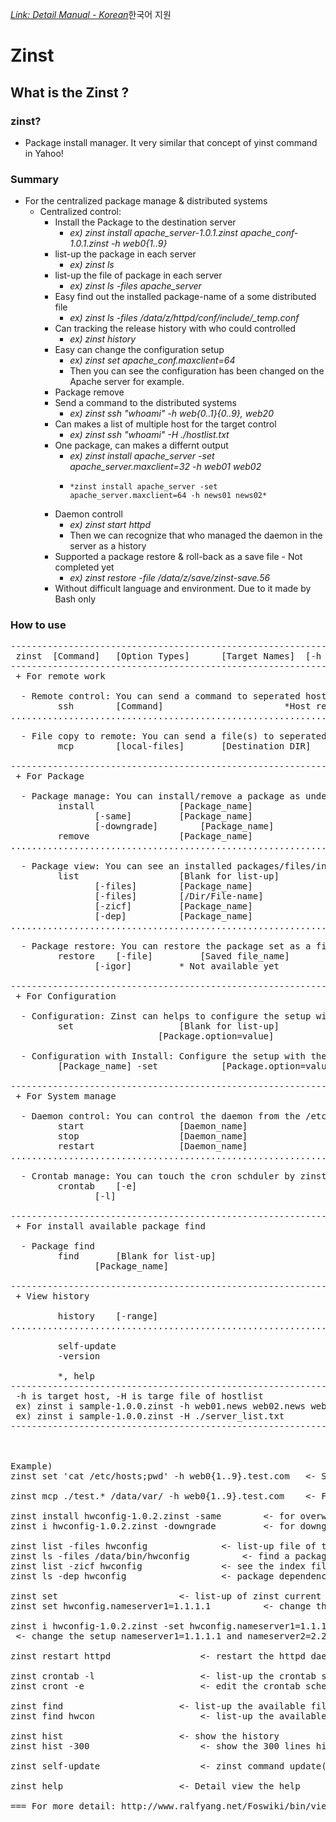 [*Link: Detail Manual - Korean*](http://www.ralfyang.net/Foswiki/bin/view.cgi/Main/TheZinst)한국어 지원

# Zinst
## What is the Zinst ?
### zinst?
* Package install manager. It very similar that concept of yinst command in Yahoo!

### Summary
* For the centralized package manage & distributed systems
  * Centralized control:
    * Install the Package to the destination server 
      * *ex) zinst install apache_server-1.0.1.zinst apache_conf-1.0.1.zinst -h web0{1..9}* 
    * list-up the package in each server 
      * *ex) zinst ls*
    * list-up the file of package in each server 
      * *ex) zinst ls -files apache_server*
    * Easy find out the installed package-name of a some distributed file 
      * *ex) zinst ls -files /data/z/httpd/conf/include/_temp.conf*
    * Can tracking the release history with who could controlled
      * *ex) zinst history*
    * Easy can change the configuration setup 
      * *ex) zinst set apache_conf.maxclient=64*
      * Then you can see the configuration has been changed on the Apache server for example.
    * Package remove
    * Send a command to the distributed systems
      * *ex) zinst ssh "whoami" -h web{0..1}{0..9}, web20*
    * Can makes a list of multiple host for the target control
      * *ex) zinst ssh "whoami" -H ./hostlist.txt* 
    * One package, can makes a differnt output
      * *ex) zinst install apache_server -set apache_server.maxclient=32 -h web01 web02*
      *     *zinst install apache_server -set apache_server.maxclient=64 -h news01 news02*
    * Daemon controll
      * *ex) zinst start httpd*
      * Then we can recognize that who managed the daemon in the server as a history
    * Supported a package restore & roll-back as a save file - Not completed yet
      * *ex) zinst restore -file /data/z/save/zinst-save.56*
    * Without difficult language and environment. Due to it made by Bash only


### How to use
<pre>
------------------------------------------------------------------------------------------------------ 
 zinst	[Command]	[Option Types]		[Target Names]	[-h or -H]	[Targe Host] 
------------------------------------------------------------------------------------------------------ 
 + For remote work 
 
  - Remote control: You can send a command to seperated hosts 
		 ssh		[Command]						*Host requires	  
...................................................................................................... 
 
  - File copy to remote: You can send a file(s) to seperated hosts(mcp = Multi CoPier) 
		 mcp		[local-files]		[Destination DIR]		*Host requires 
 
------------------------------------------------------------------------------------------------------ 
 + For Package 
 
  - Package manage: You can install/remove a package as under the command 
		 install				[Package_name]   
				[-same]			[Package_name]	  
				[-downgrade]		[Package_name]	  
		 remove					[Package_name]	  
...................................................................................................... 
 
  - Package view: You can see an installed packages/files/index & dependency 
		 list					[Blank for list-up]	  
				[-files]		[Package_name]	  
				[-files]		[/Dir/File-name]	  
				[-zicf]			[Package_name]	  
				[-dep]			[Package_name]	  
...................................................................................................... 
 
  - Package restore: You can restore the package set as a file for restore	ex) ~/z/save/zinst-* 
		 restore	[-file]			[Saved file_name]	  
				[-igor]			* Not available yet 
 
------------------------------------------------------------------------------------------------------ 
 + For Configuration 
 
  - Configuration: Zinst can helps to configure the setup without manual modify the Conf-file 
		 set					[Blank for list-up]			  
							[Package.option=value]			  
 
  - Configuration with Install: Configure the setup with the package install 
		 [Package_name]	-set 			[Package.option=value]  
 
------------------------------------------------------------------------------------------------------ 
 + For System manage 
 
  - Daemon control: You can control the daemon from the /etc/init.d/ directory 
		 start					[Daemon_name]	  
		 stop					[Daemon_name]	  
		 restart				[Daemon_name]	  
...................................................................................................... 
 
  - Crontab manage: You can touch the cron schduler by zinst 
		 crontab	[-e]						  
				[-l] 
 
------------------------------------------------------------------------------------------------------ 
 + For install available package find 
 
  - Package find 
		 find		[Blank for list-up]			 
				[Package_name]		 
 
------------------------------------------------------------------------------------------------------ 
 + View history 
 
		 history	[-range] 
...................................................................................................... 
 
		 self-update			 
		 -version			 
 
		 *, help		 
------------------------------------------------------------------------------------------------------ 
 -h is target host, -H is targe file of hostlist 
 ex) zinst i sample-1.0.0.zinst -h web01.news web02.news web0{3..5}.news 
 ex) zinst i sample-1.0.0.zinst -H ./server_list.txt 
------------------------------------------------------------------------------------------------------ 
 
 
 
Example)
zinst set 'cat /etc/hosts;pwd' -h web0{1..9}.test.com	<- Send a command to seperated hosts 
 
zinst mcp ./test.* /data/var/ -h web0{1..9}.test.com 	<- File copy to seperated hosts 
 
zinst install hwconfig-1.0.2.zinst -same		<- for overwrite the package as a same version 
zinst i hwconfig-1.0.2.zinst -downgrade			<- for downgrade the package as a lower version 
 
zinst list -files hwconfig				<- list-up file of the hwconfig package 
zinst ls -files /data/bin/hwconfig			<- find a package as a file 
zinst list -zicf hwconfig				<- see the index file of package 
zinst ls -dep hwconfig 					<- package dependency check 
 
zinst set						<- list-up of zinst current setups 
zinst set hwconfig.nameserver1=1.1.1.1			<- change the setup nameserver1=1.1.1.1 to the hwconfig 
 
zinst i hwconfig-1.0.2.zinst -set hwconfig.nameserver1=1.1.1.1 -set hwconfig.nameserver2=2.2.2.2 
 <- change the setup nameserver1=1.1.1.1 and nameserver2=2.2.2.2 to the hwconfig with package install 
 
zinst restart httpd					<- restart the httpd daemon by /etc/init.d/httpd file control 
 
zinst crontab -l 					<- list-up the crontab scheduler 
zinst cront -e	 					<- edit the crontab scheduler 
 
zinst find						<- list-up the available file for install 
zinst find hwcon					<- list-up the available file for install as you typed 
 
zinst hist						<- show the history 
zinst hist -300						<- show the 300 lines history 
 
zinst self-update					<- zinst command update( *Requires: Package dist server must has a zinst file) 
 
zinst help						<- Detail view the help 
 
=== For more detail: http://www.ralfyang.net/Foswiki/bin/view.cgi/Main/TheZinst ===
</pre>
